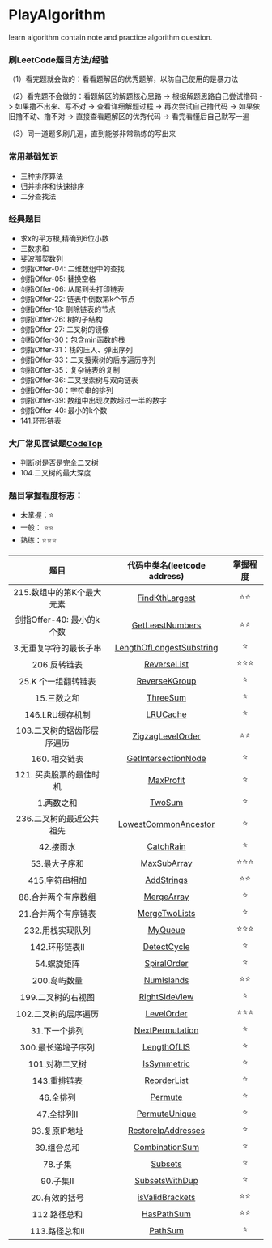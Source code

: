 # PlayAlgorithm
learn algorithm contain note and practice algorithm question.


### 刷LeetCode题目方法/经验
（1）看完题就会做的：看看题解区的优秀题解，以防自己使用的是暴力法 

（2）看完题不会做的：看题解区的解题核心思路 -> 根据解题思路自己尝试撸码 -> 如果撸不出来、写不对 
                  -> 查看详细解题过程 -> 再次尝试自己撸代码 -> 如果依旧撸不动、撸不对
                  -> 直接查看题解区的优秀代码 -> 看完看懂后自己默写一遍
                                 
（3）同一道题多刷几遍，直到能够非常熟练的写出来
                               
### 常用基础知识
- 三种排序算法
- 归并排序和快速排序
- 二分查找法

### 经典题目
- 求x的平方根,精确到6位小数
- 三数求和
- 斐波那契数列
- 剑指Offer-04: 二维数组中的查找
- 剑指Offer-05: 替换空格
- 剑指Offer-06: 从尾到头打印链表
- 剑指Offer-22: 链表中倒数第k个节点
- 剑指Offer-18: 删除链表的节点
- 剑指Offer-26: 树的子结构
- 剑指Offer-27: 二叉树的镜像
- 剑指Offer-30：包含min函数的栈
- 剑指Offer-31：栈的压入、弹出序列
- 剑指Offer-33：二叉搜索树的后序遍历序列
- 剑指Offer-35：复杂链表的复制
- 剑指Offer-36: 二叉搜索树与双向链表
- 剑指Offer-38：字符串的排列
- 剑指Offer-39: 数组中出现次数超过一半的数字
- 剑指Offer-40: 最小的k个数
- 141.环形链表

### 大厂常见面试题[CodeTop](https://codetop.cc/)
- 判断树是否是完全二叉树
- 104.二叉树的最大深度

### 题目掌握程度标志：
- 未掌握：⭐
- 一般： ⭐⭐
- 熟练：⭐⭐⭐

|           题目            |               代码中类名(leetcode address)               | 掌握程度 |
| :-----------------------: | :----------------------------------------------------------: | :------: |
| 215.数组中的第K个最大元素 | [FindKthLargest](https://leetcode-cn.com/problems/kth-largest-element-in-an-array/) |    ⭐⭐    |
| 剑指Offer-40: 最小的k个数 |             [GetLeastNumbers](https://leetcode-cn.com/problems/zui-xiao-de-kge-shu-lcof/)              |    ⭐⭐    |
|  3.无重复字符的最长子串   |         [LengthOfLongestSubstring](https://leetcode-cn.com/problems/longest-substring-without-repeating-characters/)         |    ⭐     |
|  206.反转链表        |         [ReverseList](https://leetcode-cn.com/problems/reverse-linked-list/)         |   ⭐⭐⭐    |
|  25.K 个一组翻转链表        |         [ReverseKGroup](https://leetcode-cn.com/problems/reverse-nodes-in-k-group/)         |   ⭐   |
|  15.三数之和        |         [ThreeSum](https://leetcode-cn.com/problems/3sum/)         |   ⭐   |
|  146.LRU缓存机制        |         [LRUCache](https://leetcode-cn.com/problems/lru-cache/)         |   ⭐   |
|  103.二叉树的锯齿形层序遍历        |         [ZigzagLevelOrder](https://leetcode-cn.com/problems/binary-tree-zigzag-level-order-traversal/)         |   ⭐⭐  |
|  160. 相交链表     |         [GetIntersectionNode](https://leetcode-cn.com/problems/intersection-of-two-linked-lists/)         |   ⭐  |
|  121. 买卖股票的最佳时机    |         [MaxProfit](https://leetcode-cn.com/problems/best-time-to-buy-and-sell-stock/)         |   ⭐  |
|  1.两数之和    |         [TwoSum](https://leetcode-cn.com/problems/two-sum/)         |   ⭐  |
|  236.二叉树的最近公共祖先    |         [LowestCommonAncestor](https://leetcode-cn.com/problems/lowest-common-ancestor-of-a-binary-tree/)         |   ⭐  |
|  42.接雨水    |         [CatchRain](https://leetcode-cn.com/problems/trapping-rain-water/)         |   ⭐  |
|  53.最大子序和    |         [MaxSubArray](https://leetcode-cn.com/problems/maximum-subarray/)         |   ⭐⭐⭐  |
|  415.字符串相加   |         [AddStrings](https://leetcode-cn.com/problems/add-strings/)         |   ⭐⭐  |
|  88.合并两个有序数组   |         [MergeArray](https://leetcode-cn.com/problems/merge-sorted-array/)         |   ⭐  |
|  21.合并两个有序链表   |         [MergeTwoLists](https://leetcode-cn.com/problems/merge-two-sorted-lists/)         |   ⭐  |
|  232.用栈实现队列   |         [MyQueue](https://leetcode-cn.com/problems/implement-queue-using-stacks/)         |   ⭐⭐⭐  |
|  142.环形链表II   |         [DetectCycle](https://leetcode-cn.com/problems/linked-list-cycle-ii/)         |   ⭐  |
|  54.螺旋矩阵   |         [SpiralOrder](https://leetcode-cn.com/problems/spiral-matrix/)         |   ⭐  |
|  200.岛屿数量   |         [NumIslands](https://leetcode-cn.com/problems/number-of-islands/)         |   ⭐⭐  |
|  199.二叉树的右视图  |         [RightSideView](https://leetcode-cn.com/problems/binary-tree-right-side-view/)         |   ⭐  |
|  102.二叉树的层序遍历  |         [LevelOrder](https://leetcode-cn.com/problems/binary-tree-level-order-traversal/)         |   ⭐⭐⭐  |
|  31.下一个排列  |         [NextPermutation](https://leetcode-cn.com/problems/next-permutation/)         |   ⭐  |
|  300.最长递增子序列  |         [LengthOfLIS](https://leetcode-cn.com/problems/longest-increasing-subsequence/)         |   ⭐  |
|  101.对称二叉树  |         [IsSymmetric](https://leetcode-cn.com/problems/symmetric-tree/)         |   ⭐  |
|  143.重排链表  |         [ReorderList](https://leetcode-cn.com/problems/reorder-list/submissions/)         |   ⭐  |
|  46.全排列  |         [Permute](https://leetcode-cn.com/problems/permutations/)         |   ⭐  |
|  47.全排列II  |         [PermuteUnique](https://leetcode-cn.com/problems/permutations-ii/)         |   ⭐  |
|  93.复原IP地址  |         [RestoreIpAddresses](https://leetcode-cn.com/problems/restore-ip-addresses/)         |   ⭐  |
|  39.组合总和  |         [CombinationSum](https://leetcode-cn.com/problems/combination-sum/)         |   ⭐  |
|  78.子集  |         [Subsets](https://leetcode-cn.com/problems/subsets/)         |   ⭐  |
|  90.子集II  |         [SubsetsWithDup](https://leetcode-cn.com/problems/subsets-ii/)         |   ⭐  |
|  20.有效的括号  |         [isValidBrackets](https://leetcode-cn.com/problems/valid-parentheses/)         |   ⭐⭐  |
|  112.路径总和 |         [HasPathSum](https://leetcode-cn.com/problems/path-sum/)         |   ⭐⭐  |
|  113.路径总和II  |         [PathSum](https://leetcode-cn.com/problems/path-sum-ii/)         |   ⭐  |
